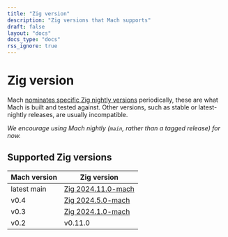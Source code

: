 ```yaml
---
title: "Zig version"
description: "Zig versions that Mach supports"
draft: false
layout: "docs"
docs_type: "docs"
rss_ignore: true
---
```


# Zig version

Mach [nominates specific Zig nightly versions](../nominated-zig) periodically, these are what Mach is built and tested against. Other versions, such as stable or latest-nightly releases, are usually incompatible.

_We encourage using Mach nightly (`main`, rather than a tagged release) for now._

## Supported Zig versions

| Mach version | Zig version                                             |
|--------------|---------------------------------------------------------|
| latest main  | [Zig 2024.11.0-mach](/docs/nominated-zig/#2024110-mach) |
| v0.4         | [Zig 2024.5.0-mach](/docs/nominated-zig/#202450-mach)   |
| v0.3         | [Zig 2024.1.0-mach](/docs/nominated-zig/#202410-mach)   |
| v0.2         | v0.11.0                                                 |

